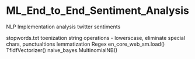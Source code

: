 # ML_End_to_End_Sentiment_Analysis

NLP Implementation
analysis twitter sentiments

stopwords.txt
toenization
string operations - lowerscase, eliminate special chars, punctualtions
lemmatization
Regex
en_core_web_sm.load()
TfidfVectorizer()
naive_bayes.MultinomialNB()
